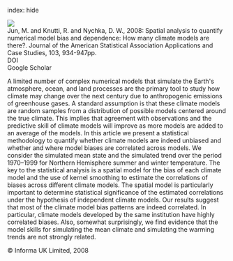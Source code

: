 index: hide

<div class="Citation">
    <div class="Citation-thumb CitationThumb-linked"  data-href="https://doi.org/10.1198/016214507000001265">
      <img src="https://static.claimspace.cloud/climate-study-static/refs/thumbs/12/Jun_et_al_2008-thumb.png" />
    </div>

  <div class="Citation-body">
    <div class="Citation-text">Jun, M. and Knutti, R. and Nychka, D. W., 2008: Spatial analysis to quantify numerical model bias and dependence: How many climate models are there?. <span class="Article-journal">Journal of the American Statistical Association Applications and Case Studies, </span><span class="Article-volume">103, </span>934-947pp.</div>
    <div class="Citation-links">
      <div class="CitationLink" data-href="https://doi.org/10.1198/016214507000001265">
        <div class="CitationLink-icon CitationLink-Doi"></div>
        <div class="CitationLink-text">DOI</div>
      </div>
      <div class="CitationLink" data-href="https://scholar.google.com/scholar?q=10.1198/016214507000001265">
        <div class="CitationLink-icon CitationLink-Scholar"></div>
        <div class="CitationLink-text">Google Scholar</div>
      </div>
    </div>
  </div>
</div>

A limited number of complex numerical models that simulate the Earth's atmosphere, ocean, and land processes are the primary tool to study how climate may change over the next century due to anthropogenic emissions of greenhouse gases. A standard assumption is that these climate models are random samples from a distribution of possible models centered around the true climate. This implies that agreement with observations and the predictive skill of climate models will improve as more models are added to an average of the models. In this article we present a statistical methodology to quantify whether climate models are indeed unbiased and whether and where model biases are correlated across models. We consider the simulated mean state and the simulated trend over the period 1970–1999 for Northern Hemisphere summer and winter temperature. The key to the statistical analysis is a spatial model for the bias of each climate model and the use of kernel smoothing to estimate the correlations of biases across different climate models. The spatial model is particularly important to determine statistical significance of the estimated correlations under the hypothesis of independent climate models. Our results suggest that most of the climate model bias patterns are indeed correlated. In particular, climate models developed by the same institution have highly correlated biases. Also, somewhat surprisingly, we find evidence that the model skills for simulating the mean climate and simulating the warming trends are not strongly related.

<div class="Citation-copy">
&copy; Informa UK Limited, 2008
</div>